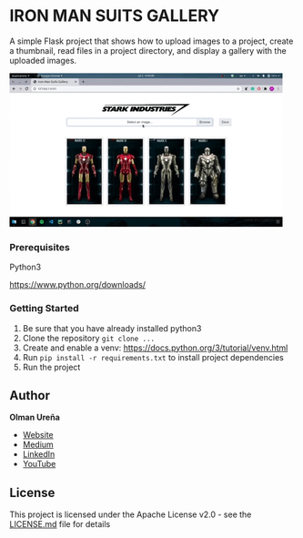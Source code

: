 # IRON MAN SUITS GALLERY

A simple Flask project that shows how to upload images to a project, create a thumbnail, read files in a project directory, and display a gallery with the uploaded images.

![](iron-man-suits-gallery.gif)

### Prerequisites

Python3

https://www.python.org/downloads/



### Getting Started
1. Be sure that you have already installed python3
2. Clone the repository ``` git clone ... ```
3. Create and enable a venv: https://docs.python.org/3/tutorial/venv.html
4. Run ```pip install -r requirements.txt``` to install project dependencies
5. Run the project



## Author

**Olman Ureña**
* [Website](https://ginncr.wordpress.com/)
* [Medium](https://medium.com/@olmaneuh)
* [LinkedIn](https://www.linkedin.com/in/olmaneuh/)
* [YouTube](https://www.youtube.com/channel/UCd15EHZwrwWub_8V2fXqOjg)



## License

This project is licensed under the Apache License v2.0 - see the [LICENSE.md](LICENSE.md) file for details